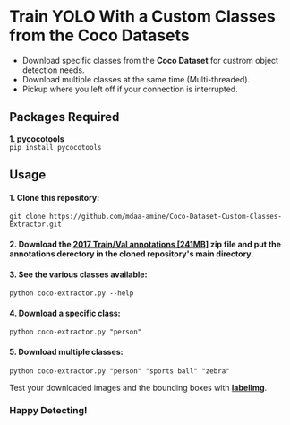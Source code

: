 

# Train YOLO With a Custom Classes from the Coco Datasets

- Download specific classes from the **Coco Dataset** for custrom object detection needs.
- Download multiple classes at the same time (Multi-threaded).
- Pickup where you left off if your connection is interrupted.

## Packages Required
**1. pycocotools**  
`pip install pycocotools`

## Usage
#### 1. Clone this repository:  
`git clone https://github.com/mdaa-amine/Coco-Dataset-Custom-Classes-Extractor.git`
#### 2. Download the **[2017 Train/Val annotations \[241MB\]](https://cocodataset.org/#download)** zip file and put the **annotations derectory** in the cloned repository's main directory.
#### 3. See the various classes available:  
`python coco-extractor.py --help` 
#### 4. Download a specific class:  
`python coco-extractor.py "person"`
#### 5. Download multiple classes:  
`python coco-extractor.py "person" "sports ball" "zebra"`

Test your downloaded images and the bounding boxes with **[  labelImg](https://github.com/tzutalin/labelImg)**.

### Happy Detecting!
